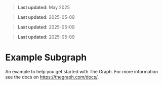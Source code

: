 > **Last updated:** May 2025

> **Last updated:** 2025-05-09

> **Last updated:** 2025-05-09

> **Last updated:** 2025-05-09

# Example Subgraph

An example to help you get started with The Graph. For more information see the docs on
https://thegraph.com/docs/.
